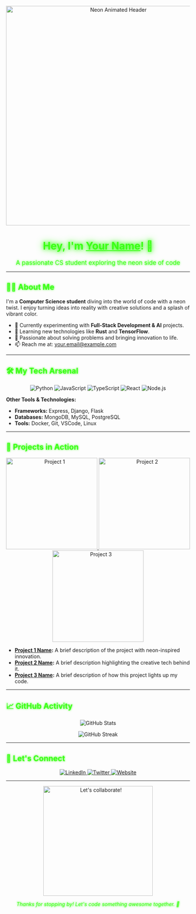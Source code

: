 <!-- Neon Effect Header -->
<p align="center">
  <img src="https://media.giphy.com/media/l0MYt5jPR6QX5pnqM/giphy.gif" alt="Neon Animated Header" width="600"/>
</p>

<h1 align="center" style="color: #39ff14; text-shadow: 0 0 10px #39ff14, 0 0 20px #39ff14;">
  Hey, I'm <a href="https://github.com/yourusername" style="color: #39ff14; text-shadow: 0 0 10px #39ff14, 0 0 20px #39ff14;">Your Name</a>! 👋
</h1>

<p align="center">
  <span style="font-size: 1.2em; color: #39ff14; text-shadow: 0 0 5px #39ff14;">A passionate CS student exploring the neon side of code</span>
</p>

---

## <span style="color: #39ff14; text-shadow: 0 0 5px #39ff14;">👨‍🎓 About Me</span>

I'm a **Computer Science student** diving into the world of code with a neon twist. I enjoy turning ideas into reality with creative solutions and a splash of vibrant color.

- 🔭 Currently experimenting with **Full-Stack Development & AI** projects.
- 🌱 Learning new technologies like **Rust** and **TensorFlow**.
- 🎯 Passionate about solving problems and bringing innovation to life.
- 📫 Reach me at: [your.email@example.com](mailto:your.email@example.com)

---

## <span style="color: #39ff14; text-shadow: 0 0 5px #39ff14;">🛠️ My Tech Arsenal</span>

<p align="center">
  <img src="https://img.shields.io/badge/Python-3776AB?style=for-the-badge&logo=python&logoColor=white" alt="Python">
  <img src="https://img.shields.io/badge/JavaScript-F7DF1E?style=for-the-badge&logo=javascript&logoColor=black" alt="JavaScript">
  <img src="https://img.shields.io/badge/TypeScript-3178C6?style=for-the-badge&logo=typescript&logoColor=white" alt="TypeScript">
  <img src="https://img.shields.io/badge/React-61DAFB?style=for-the-badge&logo=react&logoColor=black" alt="React">
  <img src="https://img.shields.io/badge/Node.js-339933?style=for-the-badge&logo=nodedotjs&logoColor=white" alt="Node.js">
</p>

**Other Tools & Technologies:**

- **Frameworks:** Express, Django, Flask
- **Databases:** MongoDB, MySQL, PostgreSQL
- **Tools:** Docker, Git, VSCode, Linux

---

## <span style="color: #39ff14; text-shadow: 0 0 5px #39ff14;">🚀 Projects in Action</span>

<p align="center">
  <a href="https://github.com/yourusername/project1" target="_blank">
    <img src="https://media.giphy.com/media/3o7aD2saalBwwftBIY/giphy.gif" alt="Project 1" width="250"/>
  </a>
  <a href="https://github.com/yourusername/project2" target="_blank">
    <img src="https://media.giphy.com/media/xT9IgzoKnwFNmISR8I/giphy.gif" alt="Project 2" width="250"/>
  </a>
  <a href="https://github.com/yourusername/project3" target="_blank">
    <img src="https://media.giphy.com/media/l0HlSNOxJB956qwfK/giphy.gif" alt="Project 3" width="250"/>
  </a>
</p>

- **[Project 1 Name](https://github.com/yourusername/project1):** A brief description of the project with neon-inspired innovation.
- **[Project 2 Name](https://github.com/yourusername/project2):** A brief description highlighting the creative tech behind it.
- **[Project 3 Name](https://github.com/yourusername/project3):** A brief description of how this project lights up my code.

---

## <span style="color: #39ff14; text-shadow: 0 0 5px #39ff14;">📈 GitHub Activity</span>

<p align="center">
  <img src="https://github-readme-stats.vercel.app/api?username=yourusername&theme=radical&show_icons=true" alt="GitHub Stats"/>
</p>

<p align="center">
  <img src="https://github-readme-streak-stats.herokuapp.com/?user=yourusername&theme=dark" alt="GitHub Streak"/>
</p>

---

## <span style="color: #39ff14; text-shadow: 0 0 5px #39ff14;">🤝 Let's Connect</span>

<p align="center">
  <a href="https://www.linkedin.com/in/yourprofile" target="_blank">
    <img src="https://img.shields.io/badge/LinkedIn-0A66C2?style=for-the-badge&logo=linkedin&logoColor=white" alt="LinkedIn"/>
  </a>
  <a href="https://twitter.com/yourusername" target="_blank">
    <img src="https://img.shields.io/badge/Twitter-1DA1F2?style=for-the-badge&logo=twitter&logoColor=white" alt="Twitter"/>
  </a>
  <a href="https://yourwebsite.com" target="_blank">
    <img src="https://img.shields.io/badge/Website-000000?style=for-the-badge&logo=About.me&logoColor=white" alt="Website"/>
  </a>
</p>

---

<p align="center">
  <img src="https://media.giphy.com/media/26tOZ42Mg6pbTUPHW/giphy.gif" alt="Let's collaborate!" width="300"/>
</p>

<p align="center" style="color: #39ff14; text-shadow: 0 0 5px #39ff14;">
  <em>Thanks for stopping by! Let's code something awesome together. 🚀</em>
</p>
